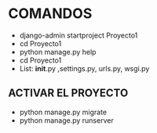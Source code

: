 # COMANDOS
* django-admin startproject Proyecto1
* cd Proyecto1
* python manage.py help
* cd Proyecto1
* List: __init__.py ,settings.py, urls.py, wsgi.py
## ACTIVAR EL PROYECTO
* python manage.py migrate
* python manage.py runserver